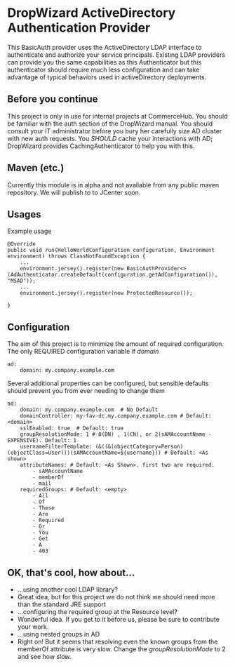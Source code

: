 # DropWizard ActiveDirectory Authentication Provider
This BasicAuth provider uses the ActiveDirectory LDAP interface to authenticate and authorize your service principals.
Existing LDAP providers can provide you the same capabilities as this Authenticator but this authenticator should require
much less configuration and can take advantage of typical behaviors used in activeDirectory deployments.

## Before you continue
This project is only in use for internal projects at CommerceHub. You should be familiar with the auth section of the DropWizard manual.
You should consult your IT administrator before you bury her carefully size AD cluster with new auth requests. You *SHOULD* cache your
interactions with AD; DropWizard provides CachingAuthenticator to help you with this.

## Maven (etc.)
Currently this module is in alpha and not available from any public maven repository. We will publish to to JCenter soon.

## Usages
Example usage

    @Override
    public void run(HelloWorldConfiguration configuration, Environment environment) throws ClassNotFoundException {
        ...
        environment.jersey().register(new BasicAuthProvider<>(AdAuthenticator.createDefault(configuration.getAdConfiguration()), "MSAD"));
        ...
        environment.jersey().register(new ProtectedResource());

    }

## Configuration
The aim of this project is to minimize the amount of required configuration. The only REQUIRED configuration variable if *domain*

    ad:
        domain: my.company.example.com

Several additional properties can be configured, but sensible defaults should prevent you from ever needing to change them

    ad:
        domain: my.company.example.com  # No Default
        domainController: my-fav-dc.my.company.example.com # Default: <domain>
        sslEnabled: true  # Default: true
        groupResolutionMode: 1 # 0(DN) , 1(CN), or 2(sAMAccountName - EXPENSIVE). Default: 1
        usernameFilterTemplate: (&((&(objectCategory=Person)(objectClass=User)))(sAMAccountName=${username})) # Default: <As shown>
        attributeNames: # Default: <As Shown>. first two are required.
            - sAMAccountName
            - memberOf
            - mail
        requiredGroups: # Default: <empty>
            - All
            - Of
            - These
            - Are
            - Required
            - Or
            - You
            - Get
            - A
            - 403

## OK, that's cool, how about...

* ...using another cool LDAP library?
* Great idea, but for this project we do not think we should need more than the standard JRE support
* ...configuring the required group at the Resource level?
* Wonderful idea. If you get to it before us, please be sure to contribute your work.
* ...using nested groups in AD
* Right on! But it seems that resolving even the known groups from the memberOf attribute is very slow. Change the *groupResolutionMode* to 2 and see how slow.



